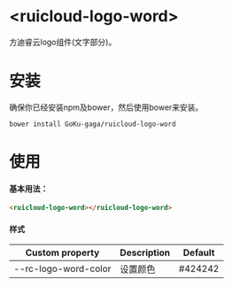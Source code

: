 # \<ruicloud-logo-word\>

方迪睿云logo组件(文字部分)。

# 安装

确保你已经安装npm及bower，然后使用bower来安装。

```
bower install GoKu-gaga/ruicloud-logo-word
```

# 使用

#### 基本用法：
```html
<ruicloud-logo-word></ruicloud-logo-word>
```

#### 样式
| Custom property | Description | Default |
|-----------------|-------------|---------|
| --rc-logo-word-color    | 设置颜色 | #424242 |
